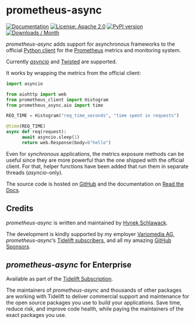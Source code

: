 # prometheus-async

<a href="https://prometheus-async.readthedocs.io/en/stable/"><img src="https://img.shields.io/badge/Docs-Read%20The%20Docs-black" alt="Documentation" /></a>
<a href="https://github.com/hynek/prometheus-async/blob/main/LICENSE"><img src="https://img.shields.io/badge/license-Apache--2.0-C06524" alt="License: Apache 2.0" /></a>
<a href="https://pypi.org/project/prometheus-async/"><img src="https://img.shields.io/pypi/v/prometheus-async" alt="PyPI version" /></a>
<a href="https://pepy.tech/project/prometheus-async"><img src="https://static.pepy.tech/personalized-badge/prometheus-async?period=month&amp;units=international_system&amp;left_color=grey&amp;right_color=blue&amp;left_text=Downloads%20/%20Month" alt="Downloads / Month" /></a>

<!-- teaser-begin -->

*prometheus-async* adds support for asynchronous frameworks to the official [Python client](https://github.com/prometheus/client_python) for the [Prometheus](https://prometheus.io/) metrics and monitoring system.

Currently [*asyncio*](https://docs.python.org/3/library/asyncio.html) and [Twisted](https://twisted.org) are supported.

It works by wrapping the metrics from the official client:

```python
import asyncio

from aiohttp import web
from prometheus_client import Histogram
from prometheus_async.aio import time

REQ_TIME = Histogram("req_time_seconds", "time spent in requests")

@time(REQ_TIME)
async def req(request):
      await asyncio.sleep(1)
      return web.Response(body=b"hello")
```


Even for *synchronous* applications, the metrics exposure methods can be useful since they are more powerful than the one shipped with the official client.
For that, helper functions have been added that run them in separate threads (*asyncio*-only).

The source code is hosted on [GitHub](https://github.com/hynek/prometheus-async) and the documentation on [Read the Docs](https://prometheus-async.readthedocs.io/).


## Credits

*prometheus-async* is written and maintained by [Hynek Schlawack](https://hynek.me/).

The development is kindly supported by my employer [Variomedia AG](https://www.variomedia.de/), *prometheus-async*’s [Tidelift subscribers][TL], and all my amazing [GitHub Sponsors](https://github.com/sponsors/hynek).


## *prometheus-async* for Enterprise

Available as part of the [Tidelift Subscription][TL].

The maintainers of *prometheus-async* and thousands of other packages are working with Tidelift to deliver commercial support and maintenance for the open source packages you use to build your applications.
Save time, reduce risk, and improve code health, while paying the maintainers of the exact packages you use.

[TL]: https://tidelift.com/?utm_source=lifter&utm_medium=referral&utm_campaign=hynek
